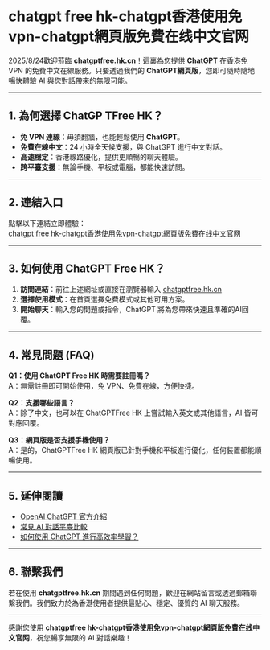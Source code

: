 # chatgpt free hk-chatgpt香港使用免vpn-chatgpt網頁版免費在线中文官网

2025/8/24歡迎蒞臨 **chatgptfree.hk.cn**！這裏為您提供 **ChatGPT** 在香港免 VPN 的免費中文在線服務。只要透過我們的 **ChatGPT網頁版**，您即可隨時隨地暢快體驗 AI 與您對話帶來的無限可能。

---

## 1. 為何選擇 ChatGP TFree HK？

- **免 VPN 連線**：毋須翻牆，也能輕鬆使用 **ChatGPT**。  
- **免費在線中文**：24 小時全天候支援，與 ChatGPT 進行中文對話。  
- **高速穩定**：香港線路優化，提供更順暢的聊天體驗。  
- **跨平臺支援**：無論手機、平板或電腦，都能快速訪問。  

---

## 2. 連結入口

點擊以下連結立即體驗：  
[chatgpt free hk-chatgpt香港使用免vpn-chatgpt網頁版免費在线中文官网](https://www.chatgptfree.hk.cn/index.php/2025/01/04/chatgptfree-hk-chatgpt%e9%a6%99%e6%b8%af%e4%bd%bf%e7%94%a8%e5%85%8dvpn-chatgpt%e7%b6%b2%e9%a0%81%e7%89%88%e5%85%8d%e8%b2%bb%e5%9c%a8%e7%ba%bf%e4%b8%ad%e6%96%87%e5%ae%98%e7%bd%91/)

---

## 3. 如何使用 ChatGPT Free HK？

1. **訪問連結**：前往上述網址或直接在瀏覽器輸入 [chatgptfree.hk.cn](https://www.chatgptfree.hk.cn)  
2. **選擇使用模式**：在首頁選擇免費模式或其他可用方案。  
3. **開始聊天**：輸入您的問題或指令，ChatGPT 將為您帶來快速且準確的AI回覆。  

---

## 4. 常見問題 (FAQ)

**Q1：使用 ChatGPT Free HK 時需要註冊嗎？**  
A：無需註冊即可開始使用，免 VPN、免費在線，方便快捷。  

**Q2：支援哪些語言？**  
A：除了中文，也可以在 ChatGPTFree HK 上嘗試輸入英文或其他語言，AI 皆可對應回覆。  

**Q3：網頁版是否支援手機使用？**  
A：是的，ChatGPTFree HK 網頁版已針對手機和平板進行優化，任何裝置都能順暢使用。  

---

## 5. 延伸閱讀

- [OpenAI ChatGPT 官方介紹](https://openai.com)  
- [常見 AI 對話平臺比較](#)  
- [如何使用 ChatGPT 進行高效率學習？](#)  

---

## 6. 聯繫我們

若在使用 **chatgptfree.hk.cn** 期間遇到任何問題，歡迎在網站留言或透過郵箱聯繫我們。我們致力於為香港使用者提供最貼心、穩定、優質的 AI 聊天服務。

---

感謝您使用 **chatgptfree hk-chatgpt香港使用免vpn-chatgpt網頁版免費在线中文官网**，祝您暢享無限的 AI 對話樂趣！

